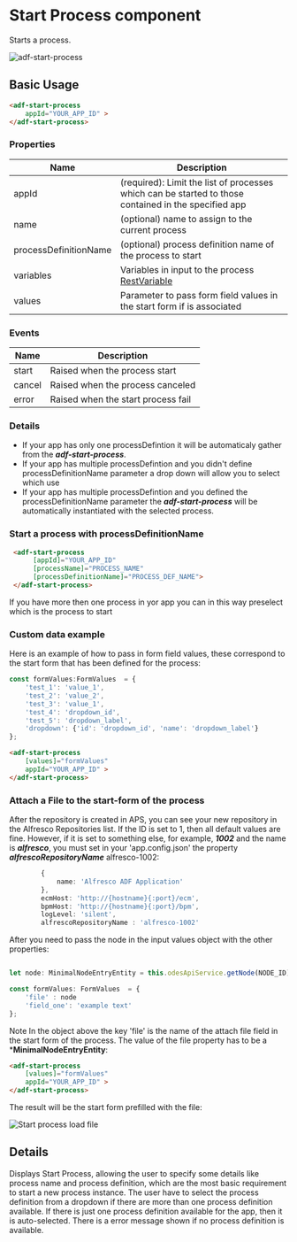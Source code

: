 # Start Process component

Starts a process.

![adf-start-process ](docassets/images/startProcess.png)

## Basic Usage

```html
<adf-start-process 
    appId="YOUR_APP_ID" >
</adf-start-process>
```

### Properties

| Name | Description |
| --- | --- |
| appId |  (required): Limit the list of processes which can be started to those contained in the specified app |
| name | (optional) name to assign to the current process |
| processDefinitionName| (optional) process definition name of the process to start |
| variables | Variables in input to the process [RestVariable](https://github.com/Alfresco/alfresco-js-api/tree/master/src/alfresco-activiti-rest-api/docs/RestVariable.md)|
| values | Parameter to pass form field values in the start form if is associated |

### Events

| Name | Description |
| --- | --- |
| start | Raised when the process start |
| cancel | Raised when the process canceled |
| error | Raised when the start process fail |

### Details

- If your app has only one processDefintion it will be automaticaly gather from the ***adf-start-process***.
- If your app has multiple processDefintion and you didn't define processDefinitionName parameter a drop down will allow you to select which use
- If your app has multiple processDefintion and you defined the processDefinitionName parameter the ***adf-start-process*** will be automatically instantiated with the selected process.

### Start a process with processDefinitionName

```html
 <adf-start-process 
      [appId]="YOUR_APP_ID"
      [processName]="PROCESS_NAME"
      [processDefinitionName]="PROCESS_DEF_NAME">
 </adf-start-process>		 
```

If you have more then one process in yor app you can in this way preselect which is the process to start


### Custom data example

Here is an example of how to pass in form field values, these correspond to the start form that has been defined for the process:


```ts
const formValues:FormValues  = {
    'test_1': 'value_1',
    'test_2': 'value_2',
    'test_3': 'value_1',
    'test_4': 'dropdown_id',
    'test_5': 'dropdown_label',
    'dropdown': {'id': 'dropdown_id', 'name': 'dropdown_label'}
};
```

```html
<adf-start-process 
    [values]="formValues"
    appId="YOUR_APP_ID" >
</adf-start-process>
```

### Attach a File to the start-form of the process

After the repository is created in APS, you can see your new repository in the Alfresco Repositories list.
If the ID is set to 1, then all default values are fine. 
However, if it is set to something else, for example, ***1002*** and the name is ***alfresco***, you must set in your 'app.config.json' the property ***alfrescoRepositoryName*** alfresco-1002:

```ts
        {
            name: 'Alfresco ADF Application'
        },
        ecmHost: 'http://{hostname}{:port}/ecm',
        bpmHost: 'http://{hostname}{:port}/bpm',
        logLevel: 'silent',
        alfrescoRepositoryName : 'alfresco-1002'
```

After you need to pass the node in the input values object with the other properties:

```ts

let node: MinimalNodeEntryEntity = this.odesApiService.getNode(NODE_ID);

const formValues: FormValues  = {
    'file' : node
    'field_one': 'example text'
};
```

Note In the object above the key 'file' is the name of the attach file field in the start form of the process.
The value of the file property has to be a ***MinimalNodeEntryEntity**:

```html
<adf-start-process 
    [values]="formValues"
    appId="YOUR_APP_ID" >
</adf-start-process>
```

The result will be the start form prefilled with the file:


![Start process load file](docassets/images/start_process.png)


## Details

Displays Start Process, allowing the user to specify some details like process name and process definition, which are the most basic requirement to start a new process instance. The user have to select the process definition from a dropdown if there are more than one process definition available. If there is just one process definition available for the app, then it is auto-selected. There is a error message shown if no process definition is available.